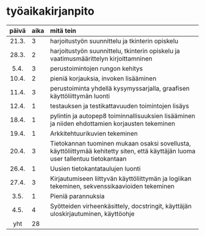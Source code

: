# työaikakirjanpito

| päivä | aika | mitä tein |
| :----:|:-----| :-----|
| 21.3. | 3    | harjoitustyön suunnittelu ja tkinterin opiskelu |
| 28.3. | 2    | harjoitustyön suunnittelu, tkinterin opiskelu ja vaatimusmäärittelyn kirjoittamninen | 
| 5.4.  | 3    | perustoimintojen rungon kehitys | 
| 10.4. | 2    | pieniä korjauksia, invoken lisääminen |
| 11.4. | 3    | perustoiminta yhdellä kysymyssarjalla, graafisen käyttöliittymän luonti  |
| 12.4. | 1    | testauksen ja testikattavuuden toimintojen lisäys  |
| 18.4. | 1    | pylintin ja autopep8 toiminnallisuuksien lisääminen ja niiden ehdottamien korjausten tekeminen  |
| 19.4. | 1    | Arkkitehtuurikuvien tekeminen |
| 20.4. | 3    | Tietokannan tuominen mukaan osaksi sovellusta, käyttöliittymää kehitetty siten, että käyttäjän luoma user tallentuu tietokantaan |
| 26.4. | 1    | Uusien tietokantataulujen luonti |
| 27.4. | 3    | Kirjautumiseen liittyvän käyttöliittymän ja logiikan tekeminen, sekvenssikaavioiden tekeminen |
| 3.5. | 1    | Pieniä parannuksia |
| 4.5. | 4    | Syötteiden virheenkäsittely, docstringit, käyttäjän uloskirjautuminen, käyttöohje |
| yht    | 28    |  |
